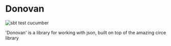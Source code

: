 # Donovan

![sbt test cucumber](https://travis-ci.org/aaronp/donovan.svg?branch=master)

'Donovan' is a library for working with json, built on top of the amazing circe library
